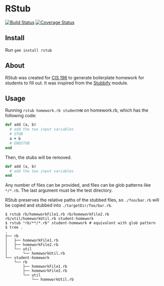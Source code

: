 # RStub

[![Build Status](https://travis-ci.org/jusjmkim/rstub.svg?branch=master)](https://travis-ci.org/jusjmkim/rstub)
[![Coverage Status](https://coveralls.io/repos/jusjmkim/rstub/badge.svg?branch=master)](https://coveralls.io/r/jusjmkim/rstub?branch=master)

## Install
Run `gem install rstub`

## About
RStub was created for [CIS 196](http://www.seas.upenn.edu/~cis196/) to generate
boilerplate homework for students to fill out. It was inspired from the
[Stubbify](https://github.com/isibner/stubbify) module.

## Usage
Running `rstub homework.rb studentHW` on homework.rb, which has the following
code:
```ruby
def add (a, b)
  # add the two input variables
  # STUB
  a + b
  # ENDSTUB
end
```

Then, the stubs will be removed.
```ruby
def add (a, b)
  # add the two input variables
end
```

Any number of files can be provided, and files can be glob patterns like `*/*.rb`.
The last argument must be the test directory.

RStub preserves the relative paths of the stubbed files, so `./foo/bar.rb` will
be copied and stubbed into `./targetDir/foo/bar.rb`.

```
$ rstub rb/homeworkFile1.rb rb/homeworkFile2.rb rb/util/homeworkUtil.rb student-homework
$ rstub "rb/**/*.rb" student-homework # equivalent with glob pattern
$ tree .
.
├── rb
│   ├── homeworkFile1.rb
│   ├── homeworkFile2.rb
│   └── util
│       └── homeworkUtil.rb
└── student-homework
    └── rb
        ├── homeworkFile1.rb
        ├── homeworkFile2.rb
        └── util
            └── homeworkUtil.rb
```

